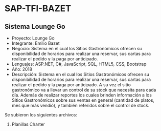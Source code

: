 # SAP-TFI-BAZET
## Sistema Lounge Go

* Proyecto: Lounge Go 
* Integrante: Emilio Bazet
* Negocio: Sistema en el cual los Sitios Gastronómicos ofrecen su disponibilidad de horarios para realizar una reservar, sus cartas para realizar el pedido y la paga por anticipado.
* Lenguajes: ASP.NET, C#, JavaScript, SQL, HTML5, CSS, Bootstrap 
* Año: 2018 
* Descripción: Sistema en el cual los Sitios Gastronómicos ofrecen su disponibilidad de horarios para realizar una reservar, sus cartas para realizar el pedido y la paga por anticipado.  A su vez el sitio gastronómico va a llevar un control de su stock que necesita para cada día. Además de realizar reportes los cuales brinden información a los Sitios Gastronómicos sobre sus ventas en general (cantidad de platos, mes que más vendió), y también referidos sobre el control de stock.

Se subieron los siguientes archivos:
1. Planillas Charter
